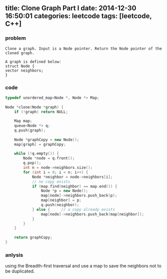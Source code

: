 title: Clone Graph Part I
date: 2014-12-30 16:50:01
categories: leetcode
tags: [leetcode, C++]
---
### problem
``` 
Clone a graph. Input is a Node pointer. Return the Node pointer of the cloned graph.

A graph is defined below:
struct Node {
vector neighbors;
}
```

<!--more-->
### code

``` c++
typedef unordered_map<Node *, Node *> Map;
 
Node *clone(Node *graph) {
    if (!graph) return NULL;
 
    Map map;
    queue<Node *> q;
    q.push(graph);
 
    Node *graphCopy = new Node();
    map[graph] = graphCopy;
 
    while (!q.empty()) {
        Node *node = q.front();
        q.pop();
        int n = node->neighbors.size();
        for (int i = 0; i < n; i++) {
            Node *neighbor = node->neighbors[i];
            // no copy exists
            if (map.find(neighbor) == map.end()) {
                Node *p = new Node();
                map[node]->neighbors.push_back(p);
                map[neighbor] = p;
                q.push(neighbor);
            } else {     // a copy already exists
                map[node]->neighbors.push_back(map[neighbor]);
            }
        }
    }
 
    return graphCopy;
}
```
### anlysis
using the Breadth-first traversal
and use a map to save the neighbors not to be duplicated.

